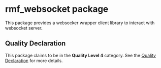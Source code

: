 # rmf\_websocket package

This package provides a websocker wrapper client library to interact with websocket server.

## Quality Declaration

This package claims to be in the **Quality Level 4** category. See the [Quality Declaration](QUALITY_DECLARATION.md) for more details.
